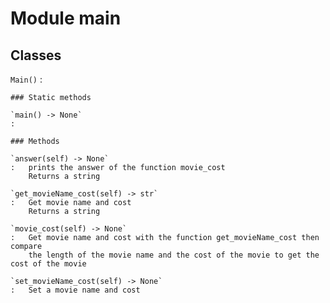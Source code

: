 Module main
===========

Classes
-------

`Main()`
:   

    ### Static methods

    `main() ‑> None`
    :

    ### Methods

    `answer(self) ‑> None`
    :   prints the answer of the function movie_cost
        Returns a string

    `get_movieName_cost(self) ‑> str`
    :   Get movie name and cost
        Returns a string

    `movie_cost(self) ‑> None`
    :   Get movie name and cost with the function get_movieName_cost then compare
        the length of the movie name and the cost of the movie to get the cost of the movie

    `set_movieName_cost(self) ‑> None`
    :   Set a movie name and cost